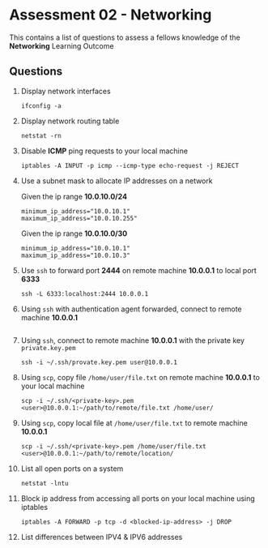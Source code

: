 # Assessment 02 - Networking

This contains a list of questions to assess a fellows knowledge of the **Networking** Learning Outcome

## Questions

1. Display network interfaces

	```
  	ifconfig -a
  	```

2. Display network routing table

  	```
  	netstat -rn
  	```

3. Disable **ICMP** ping requests to your local machine

	```
	iptables -A INPUT -p icmp --icmp-type echo-request -j REJECT
	```

4. Use a subnet mask to allocate IP addresses on a network

  	Given the ip range **10.0.10.0/24**

  	```
  	minimum_ip_address="10.0.10.1"
  	maximum_ip_address="10.0.10.255"
  	```

  	Given the ip range **10.0.10.0/30**

  	```
  	minimum_ip_address="10.0.10.1"
  	maximum_ip_address="10.0.10.3"
  	```

5. Use `ssh` to forward port **2444** on remote machine **10.0.0.1** to local port **6333**

  	```
	ssh -L 6333:localhost:2444 10.0.0.1
  	```

6. Using `ssh` with authentication agent forwarded, connect to remote machine **10.0.0.1**

	```
	
	```

7. Using `ssh`, connect to remote machine **10.0.0.1** with the private key `private.key.pem`

	```
	ssh -i ~/.ssh/provate.key.pem user@10.0.0.1
	```

8. Using `scp`, copy file `/home/user/file.txt` on remote machine **10.0.0.1** to your local machine

	```
	scp -i ~/.ssh/<private-key>.pem <user>@10.0.0.1:~/path/to/remote/file.txt /home/user/
	```

9. Using `scp`, copy local file at `/home/user/file.txt` to remote machine **10.0.0.1**

	```
	scp -i ~/.ssh/<private-key>.pem /home/user/file.txt <user>@10.0.0.1:~/path/to/remote/location/
	```

10. List all open ports on a system

	```
	netstat -lntu
	```

11. Block ip address from accessing all ports on your local machine using iptables

	```
	iptables -A FORWARD -p tcp -d <blocked-ip-address> -j DROP
	```

12. List differences between IPV4 & IPV6 addresses

